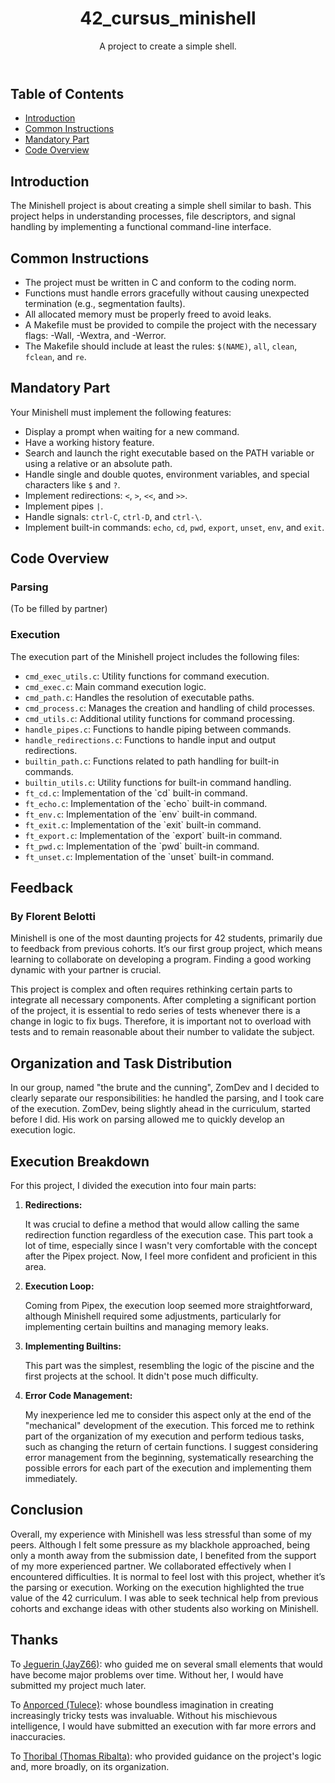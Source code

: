 <!DOCTYPE html>
<html lang="en">
<head>
    <meta charset="UTF-8">
    <meta name="viewport" content="width=device-width, initial-scale=1.0">
</head>
<body>
    <header>
        <h1>42_cursus_minishell</h1>
        <p>A project to create a simple shell.</p>
    </header>
    <nav>
        <h2>Table of Contents</h2>
        <ul>
            <li><a href="#introduction">Introduction</a></li>
            <li><a href="#common-instructions">Common Instructions</a></li>
            <li><a href="#mandatory-part">Mandatory Part</a></li>
            <li><a href="#code-overview">Code Overview</a></li>
        </ul>
    </nav>
    <section id="introduction">
        <h2>Introduction</h2>
        <p>The Minishell project is about creating a simple shell similar to bash. This project helps in understanding processes, file descriptors, and signal handling by implementing a functional command-line interface.</p>
    </section>
    <section id="common-instructions">
        <h2>Common Instructions</h2>
        <ul>
            <li>The project must be written in C and conform to the coding norm.</li>
            <li>Functions must handle errors gracefully without causing unexpected termination (e.g., segmentation faults).</li>
            <li>All allocated memory must be properly freed to avoid leaks.</li>
            <li>A Makefile must be provided to compile the project with the necessary flags: -Wall, -Wextra, and -Werror.</li>
            <li>The Makefile should include at least the rules: <code>$(NAME)</code>, <code>all</code>, <code>clean</code>, <code>fclean</code>, and <code>re</code>.</li>
        </ul>
    </section>
    <section id="mandatory-part">
        <h2>Mandatory Part</h2>
        <p>Your Minishell must implement the following features:</p>
        <ul>
            <li>Display a prompt when waiting for a new command.</li>
            <li>Have a working history feature.</li>
            <li>Search and launch the right executable based on the PATH variable or using a relative or an absolute path.</li>
            <li>Handle single and double quotes, environment variables, and special characters like <code>$</code> and <code>?</code>.</li>
            <li>Implement redirections: <code><</code>, <code>></code>, <code><<</code>, and <code>>></code>.</li>
            <li>Implement pipes <code>|</code>.</li>
            <li>Handle signals: <code>ctrl-C</code>, <code>ctrl-D</code>, and <code>ctrl-\</code>.</li>
            <li>Implement built-in commands: <code>echo</code>, <code>cd</code>, <code>pwd</code>, <code>export</code>, <code>unset</code>, <code>env</code>, and <code>exit</code>.</li>
        </ul>
    </section>
    <section id="code-overview">
        <h2>Code Overview</h2>
        <h3>Parsing</h3>
        <p>(To be filled by partner)</p>
        <h3>Execution</h3>
        <p>The execution part of the Minishell project includes the following files:</p>
        <ul>
            <li><code>cmd_exec_utils.c</code>: Utility functions for command execution.</li>
            <li><code>cmd_exec.c</code>: Main command execution logic.</li>
            <li><code>cmd_path.c</code>: Handles the resolution of executable paths.</li>
            <li><code>cmd_process.c</code>: Manages the creation and handling of child processes.</li>
            <li><code>cmd_utils.c</code>: Additional utility functions for command processing.</li>
            <li><code>handle_pipes.c</code>: Functions to handle piping between commands.</li>
            <li><code>handle_redirections.c</code>: Functions to handle input and output redirections.</li>
            <li><code>builtin_path.c</code>: Functions related to path handling for built-in commands.</li>
            <li><code>builtin_utils.c</code>: Utility functions for built-in command handling.</li>
            <li><code>ft_cd.c</code>: Implementation of the `cd` built-in command.</li>
            <li><code>ft_echo.c</code>: Implementation of the `echo` built-in command.</li>
            <li><code>ft_env.c</code>: Implementation of the `env` built-in command.</li>
            <li><code>ft_exit.c</code>: Implementation of the `exit` built-in command.</li>
            <li><code>ft_export.c</code>: Implementation of the `export` built-in command.</li>
            <li><code>ft_pwd.c</code>: Implementation of the `pwd` built-in command.</li>
            <li><code>ft_unset.c</code>: Implementation of the `unset` built-in command.</li>
        </ul>
        <h2>Feedback</h2>
        <h3>By Florent Belotti</h3>
        <p>Minishell is one of the most daunting projects for 42 students, primarily due to feedback from previous cohorts. It’s our first group project, which means learning to collaborate on developing a program. Finding a good working dynamic with your partner is crucial.</p>
        <p>This project is complex and often requires rethinking certain parts to integrate all necessary components. After completing a significant portion of the project, it is essential to redo series of tests whenever there is a change in logic to fix bugs. Therefore, it is important not to overload with tests and to remain reasonable about their number to validate the subject.</p>    
        <h2>Organization and Task Distribution</h2>
        <p>In our group, named "the brute and the cunning", ZomDev and I decided to clearly separate our responsibilities: he handled the parsing, and I took care of the execution. ZomDev, being slightly ahead in the curriculum, started before I did. His work on parsing allowed me to quickly develop an execution logic.</p>
    <h2>Execution Breakdown</h2>
    <p>For this project, I divided the execution into four main parts:</p>
    <ol>
        <li>
            <strong>Redirections:</strong>
            <p>It was crucial to define a method that would allow calling the same redirection function regardless of the execution case. This part took a lot of time, especially since I wasn't very comfortable with the concept after the Pipex project. Now, I feel more confident and proficient in this area.</p>
        </li>
        <li>
            <strong>Execution Loop:</strong>
            <p>Coming from Pipex, the execution loop seemed more straightforward, although Minishell required some adjustments, particularly for implementing certain builtins and managing memory leaks.</p>
        </li>
        <li>
            <strong>Implementing Builtins:</strong>
            <p>This part was the simplest, resembling the logic of the piscine and the first projects at the school. It didn't pose much difficulty.</p>
        </li>
        <li>
            <strong>Error Code Management:</strong>
            <p>My inexperience led me to consider this aspect only at the end of the "mechanical" development of the execution. This forced me to rethink part of the organization of my execution and perform tedious tasks, such as changing the return of certain functions. I suggest considering error management from the beginning, systematically researching the possible errors for each part of the execution and implementing them immediately.</p>
        </li>
    </ol>
    <h2>Conclusion</h2>
    <p>Overall, my experience with Minishell was less stressful than some of my peers. Although I felt some pressure as my blackhole approached, being only a month away from the submission date, I benefited from the support of my more experienced partner. We collaborated effectively when I encountered difficulties. It is normal to feel lost with this project, whether it’s the parsing or execution. Working on the execution highlighted the true value of the 42 curriculum. I was able to seek technical help from previous cohorts and exchange ideas with other students also working on Minishell.</p>
    <h2>Thanks</h1>
    <p>
        To <a href="https://github.com/JayZ66">Jeguerin (JayZ66)</a>: who guided me on several small elements that would have become major problems over time. Without her, I would have submitted my project much later.
    </p>
    <p>
        To <a href="https://github.com/Tulece">Anporced (Tulece)</a>: whose boundless imagination in creating increasingly tricky tests was invaluable. Without his mischievous intelligence, I would have submitted an execution with far more errors and inaccuracies.
    </p>
    <p>
        To <a href="https://github.com/ThomasRibalta">Thoribal (Thomas Ribalta)</a>: who provided guidance on the project's logic and, more broadly, on its organization.
    </p>
</body>
</html>
</body>
</html>
</body>
</html>
